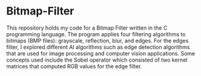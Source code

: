 # Bitmap-Filter

This repository holds my code for a Bitmap Filter written in the C programming language. The program applies four filtering algorithms to bitmaps (BMP files): grayscale, reflection, blur, and edges. For the edges filter, I explored different AI algorithms such as edge detection algorithms that are used for image processing and computer vision applications. Some concepts used include the Sobel operator which consisted of two kernel matrices that computed RGB values for the edge filter.
